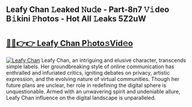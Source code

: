## Leafy Chan 𝙻eaked 𝙽u𝚍e - Part-8n7 𝚅𝚒deo B𝚒kini 𝙿hotos - Hot All 𝙻eaks 5Z2uW

# <h2><a href="http://ld6dxq.urlbe.top/?page=Leafy+Chan">🔗🔗👉👉 Leafy Chan P𝚑oto𝚜Vid𝚎o</a></h2>

[![Leafy Chan](https://i.imgur.com/eBuTRDB.gif)](http://ld6dxq.urlbe.top/?page=Leafy+Chan)
Leafy Chan, an intriguing and elusive character, transcends simple labels. Her groundbreaking style of online communication has enthralled and infuriated critics, igniting debates on privacy, artistic expression, and the evolving nature of virtual communities. Though her future plans are unclear, her role in redefining the digital sphere is unquestionable. Armed with an unwavering spirit and undeniable allure, Leafy Chan influence on the digital landscape is unparalleled.
